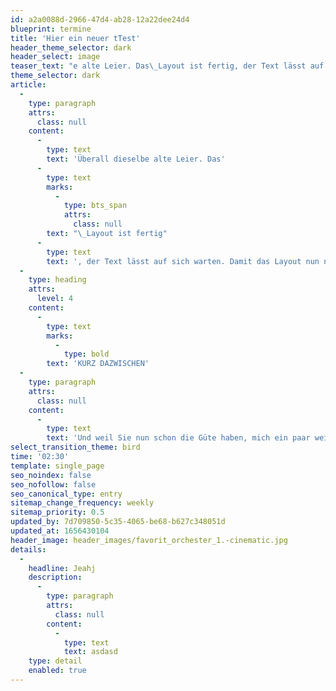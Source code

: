 ```yaml
---
id: a2a0088d-2966-47d4-ab28-12a22dee24d4
blueprint: termine
title: 'Hier ein neuer tTest'
header_theme_selector: dark
header_select: image
teaser_text: "e alte Leier. Das\_Layout ist fertig, der Text lässt auf sich warten. Damit das Layout nun nicht nackt im Raume steht und sich klein"
theme_selector: dark
article:
  -
    type: paragraph
    attrs:
      class: null
    content:
      -
        type: text
        text: 'Überall dieselbe alte Leier. Das'
      -
        type: text
        marks:
          -
            type: bts_span
            attrs:
              class: null
        text: "\_Layout ist fertig"
      -
        type: text
        text: ', der Text lässt auf sich warten. Damit das Layout nun nicht nackt im Raume steht und sich klein und leer vorkommt, springe ich ein: der Blindtext. Genau zu diesem Zwecke erschaffen, immer im Schatten meines großen Bruders »Lorem Ipsum«, freue ich mich jedes Mal, wenn Sie ein paar Zeilen lesen. Denn esse est percipi - Sein ist wahrgenommen werden.'
  -
    type: heading
    attrs:
      level: 4
    content:
      -
        type: text
        marks:
          -
            type: bold
        text: 'KURZ DAZWISCHEN'
  -
    type: paragraph
    attrs:
      class: null
    content:
      -
        type: text
        text: 'Und weil Sie nun schon die Güte haben, mich ein paar weitere Sätze lang zu begleiten, möchte ich diese Gelegenheit nutzen, Ihnen nicht nur als Lückenfüller zu dienen, sondern auf etwas hinzuweisen, das es ebenso verdient wahrgenommen zu werden: Webstandards nämlich. Sehen Sie, Webstandards sind das Regelwerk, auf dem Webseiten aufbauen. So gibt es Regeln für HTML, CSS, JavaScript oder auch XML; Worte, die Sie vielleicht schon einmal von Ihrem Entwickler gehört haben. Diese Standards sorgen dafür, dass alle Beteiligten aus einer Webseite den größten Nutzen ziehen. Im Gegensatz zu früheren Webseiten müssen wir zum Beispiel nicht mehr zwei versch'
select_transition_theme: bird
time: '02:30'
template: single_page
seo_noindex: false
seo_nofollow: false
seo_canonical_type: entry
sitemap_change_frequency: weekly
sitemap_priority: 0.5
updated_by: 7d709850-5c35-4065-be68-b627c348051d
updated_at: 1656430104
header_image: header_images/favorit_orchester_1.-cinematic.jpg
details:
  -
    headline: Jeahj
    description:
      -
        type: paragraph
        attrs:
          class: null
        content:
          -
            type: text
            text: asdasd
    type: detail
    enabled: true
---
```

